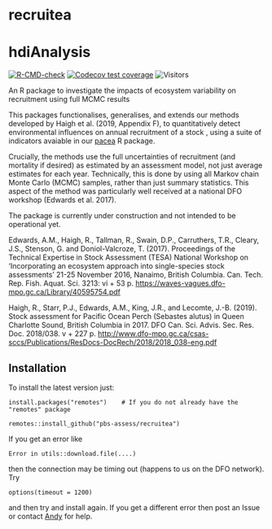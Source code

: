 
<!-- README.md is generated from README.Rmd. Please edit that file.
Build with

load_all()
rmarkdown::render("README.Rmd")

which builds the .html that can be viewed locally (but isn't pushed to GitHub;
GitHub uses README.md to make the page you see on GitHub). See pacea if want to
save figures.
-->

# recruitea

# hdiAnalysis

<!-- badges: start -->

[![R-CMD-check](https://github.com/pbs-assess/recruitea/actions/workflows/R-CMD-check.yaml/badge.svg)](https://github.com/pbs-assess/recruitea/actions/workflows/R-CMD-check.yaml)
[![Codecov test
coverage](https://codecov.io/gh/pbs-assess/recruitea/branch/main/graph/badge.svg)](https://app.codecov.io/gh/pbs-assess/recruitea?branch=main)
![Visitors](https://api.visitorbadge.io/api/visitors?path=https%3A%2F%2Fgithub.com%2Fandrew-edwards%2FhdiAnalysis&label=VISITORS&countColor=%23263759&style=flat&labelStyle=lower)
<!-- badges: end -->

An R package to investigate the impacts of ecosystem variability on
recruitment using full MCMC results

This packages functionalises, generalises, and extends our methods
developed by Haigh et al. (2019, Appendix F), to quantitatively detect
environmental influences on annual recruitment of a stock , using a
suite of indicators avaiable in our
[pacea](https://github.com/pbs-assess/pacea) R package.

Crucially, the methods use the full uncertainties of recruitment (and
mortality if desired) as estimated by an assessment model, not just
average estimates for each year. Technically, this is done by using all
Markov chain Monte Carlo (MCMC) samples, rather than just summary
statistics. This aspect of the method was particularly well received at
a national DFO workshop (Edwards et al. 2017).

The package is currently under construction and not intended to be
operational yet.

Edwards, A.M., Haigh, R., Tallman, R., Swain, D.P., Carruthers, T.R.,
Cleary, J.S., Stenson, G. and Doniol-Valcroze, T. (2017). Proceedings of
the Technical Expertise in Stock Assessment (TESA) National Workshop on
‘Incorporating an ecosystem approach into single-species stock
assessments’ 21-25 November 2016, Nanaimo, British Columbia. Can. Tech.
Rep. Fish. Aquat. Sci. 3213: vi + 53
p. <https://waves-vagues.dfo-mpo.gc.ca/Library/40595754.pdf>

Haigh, R., Starr, P.J., Edwards, A.M., King, J.R., and Lecomte, J.-B.
(2019). Stock assessment for Pacific Ocean Perch (Sebastes alutus) in
Queen Charlotte Sound, British Columbia in 2017. DFO Can. Sci. Advis.
Sec. Res. Doc. 2018/038. v + 227
p. <http://www.dfo-mpo.gc.ca/csas-sccs/Publications/ResDocs-DocRech/2018/2018_038-eng.pdf>

## Installation

To install the latest version just:

    install.packages("remotes")    # If you do not already have the "remotes" package

    remotes::install_github("pbs-assess/recruitea")

If you get an error like

    Error in utils::download.file(....)

then the connection may be timing out (happens to us on the DFO
network). Try

    options(timeout = 1200)

and then try and install again. If you get a different error then post
an Issue or contact
<a href="mailto:andrew.edwards@dfo-mpo.gc.ca">Andy</a> for help.
